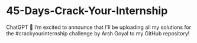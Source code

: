 # 45-Days-Crack-Your-Internship
ChatGPT 🚀 I’m excited to announce that I'll be uploading all my solutions for the #crackyourinternship challenge by Arsh Goyal to my GitHub repository!
